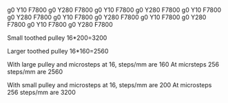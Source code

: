g0 Y10 F7800
g0 Y280 F7800
g0 Y10 F7800
g0 Y280 F7800
g0 Y10 F7800
g0 Y280 F7800
g0 Y10 F7800
g0 Y280 F7800
g0 Y10 F7800
g0 Y280 F7800
g0 Y10 F7800
g0 Y280 F7800

Small toothed pulley
16\*200=3200

Larger toothed pulley
16\*160=2560

With large pulley and microsteps at 16, steps/mm are 160
At micrsteps 256 steps/mm are 2560

With small pulley and microsteps at 16, steps/mm are 200
At microsteps 256 steps/mm are 3200
